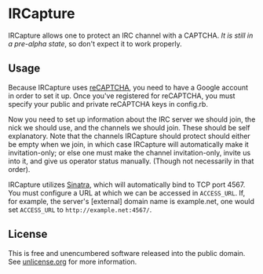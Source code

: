 IRCapture
=========

IRCapture allows one to protect an IRC channel with a CAPTCHA. *It is still in
a pre-alpha state*, so don't expect it to work properly.

Usage
-----
Because IRCapture uses [reCAPTCHA](https://www.google.com/recaptcha), you need
to have a Google account in order to set it up. Once you've registered for
reCAPTCHA, you must specify your public and private reCAPTCHA keys in config.rb.

Now you need to set up information about the IRC server we should join, the nick
we should use, and the channels we should join. These should be self
explanatory. Note that the channels IRCapture should protect should either be
empty when we join, in which case IRCapture will automatically make it
invitation-only; or else one must make the channel invitation-only, invite us
into it, and give us operator status manually. (Though not necessarily in that
order).

IRCapture utilizes [Sinatra](http://www.sinatrarb.com/), which will
automatically bind to TCP port 4567. You must configure a URL at which we can be
accessed in `ACCESS_URL`. If, for example, the server's [external] domain name
is example.net, one would set `ACCESS_URL` to `http://example.net:4567/`.

License
-------
This is free and unencumbered software released into the public domain. See
[unlicense.org](http://unlicense.org) for more information.
